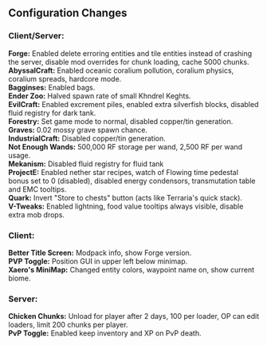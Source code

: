 ## Configuration Changes

### Client/Server:
**Forge:** Enabled delete erroring entities and tile entities instead of crashing the server, disable mod overrides for chunk loading, cache 5000 chunks.<br>
**AbyssalCraft:** Enabled oceanic coralium pollution, coralium physics, coralium spreads, hardcore mode.<br>
**Bagginses:** Enabled bags.<br>
**Ender Zoo:** Halved spawn rate of small Khndrel Keghts.<br>
**EvilCraft:** Enabled excrement piles, enabled extra silverfish blocks, disabled fluid registry for dark tank.<br>
**Forestry:** Set game mode to normal, disabled copper/tin generation.<br>
**Graves:** 0.02 mossy grave spawn chance.<br>
**IndustrialCraft:** Disabled copper/tin generation.<br>
**Not Enough Wands:** 500,000 RF storage per wand, 2,500 RF per wand usage.<br>
**Mekanism:** Disabled fluid registry for fluid tank<br>
**ProjectE:** Enabled nether star recipes, watch of Flowing time pedestal bonus set to 0 (disabled), disabled energy condensors, transmutation table and EMC tooltips.<br>
**Quark:** Invert "Store to chests" button (acts like Terraria's quick stack).<br>
**V-Tweaks:** Enabled lightning, food value tooltips always visible, disable extra mob drops.

### Client:
**Better Title Screen:** Modpack info, show Forge version.<br>
**PVP Toggle:** Position GUI in upper left below minimap.<br>
**Xaero's MiniMap:** Changed entity colors, waypoint name on, show current biome.

### Server:
**Chicken Chunks:** Unload for player after 2 days, 100 per loader, OP can edit loaders, limit 200 chunks per player.<br>
**PvP Toggle:** Enabled keep inventory and XP on PvP death.
